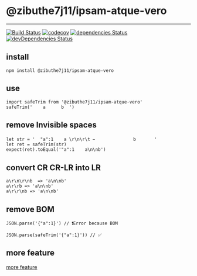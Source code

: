 # @zibuthe7j11/ipsam-atque-vero
---

[![Build Status](https://travis-ci.org/aligay/@zibuthe7j11/ipsam-atque-vero.svg?branch=master)](https://travis-ci.org/aligay/@zibuthe7j11/ipsam-atque-vero/branches)
[![codecov](https://codecov.io/gh/aligay/@zibuthe7j11/ipsam-atque-vero/branch/master/graph/badge.svg)](https://codecov.io/gh/aligay/@zibuthe7j11/ipsam-atque-vero)
[![dependencies Status](https://david-dm.org/aligay/@zibuthe7j11/ipsam-atque-vero/status.svg)](https://david-dm.org/aligay/@zibuthe7j11/ipsam-atque-vero)
[![devDependencies Status](https://david-dm.org/aligay/@zibuthe7j11/ipsam-atque-vero/dev-status.svg)](https://david-dm.org/aligay/@zibuthe7j11/ipsam-atque-vero?type=dev)

## install
```
npm install @zibuthe7j11/ipsam-atque-vero
```
## use
```
import safeTrim from '@zibuthe7j11/ipsam-atque-vero'
safeTrim('    a      b  ')
```

## remove Invisible spaces

```
let str = '  "a":1    a \r\n\r\t  ᠎             　b       '
let ret = safeTrim(str)
expect(ret).toEqual('"a":1    a\n\nb')
```

## convert CR CR-LR into LR
```
a\r\n\r\nb  => 'a\n\nb'
a\r\rb => 'a\n\nb'
a\r\r\nb => 'a\n\nb'
```

## remove BOM
```
JSON.parse('﻿{"a":1}') // ❗️Error because BOM

JSON.parse(safeTrim('﻿{"a":1}')) // ✅
```


## more feature
[more feature](spec/test_spec.js)

